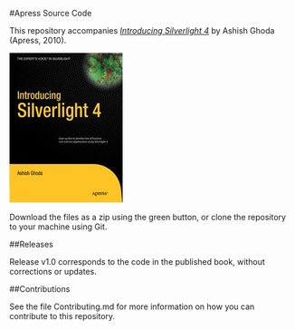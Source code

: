 #Apress Source Code

This repository accompanies [*Introducing Silverlight 4*](http://www.apress.com/9781430229919) by Ashish Ghoda (Apress, 2010).

![Cover image](9781430229919.jpg)

Download the files as a zip using the green button, or clone the repository to your machine using Git.

##Releases

Release v1.0 corresponds to the code in the published book, without corrections or updates.

##Contributions

See the file Contributing.md for more information on how you can contribute to this repository.
